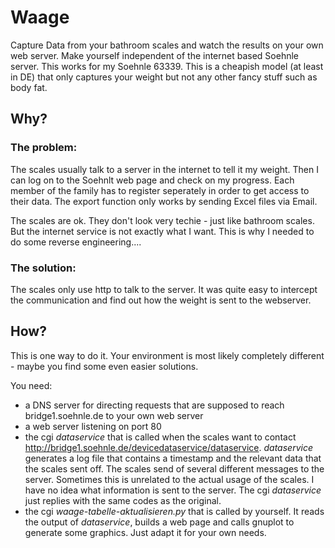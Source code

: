 # Waage
Capture Data from your bathroom scales and watch the results on your own web server. Make yourself independent of the internet based Soehnle server.
This works for my Soehnle 63339. This is a cheapish model (at least in DE) that only captures your weight but not any other fancy stuff such as body fat.

## Why?

### The problem:
The scales usually talk to a server in the internet to tell it my weight. Then I can log on to the Soehnlt web page and check on my progress. Each member of the family has to register seperately in order to get access to their data.
The export function only works by sending Excel files via Email.

The scales are ok. They don't look very techie - just like bathroom scales. But the internet service is not exactly what I want. This is why I needed to do some reverse engineering....

### The solution:
The scales only use http to talk to the server. It was quite easy to intercept the communication and find out how the weight is sent to the webserver. 

## How?
This is one way to do it. Your environment is most likely completely different - maybe you find some even easier solutions.

You need:
* a DNS server for directing requests that are supposed to reach bridge1.soehnle.de to your own web server
* a web server listening on port 80
* the cgi *dataservice* that is called when the scales want to contact http://bridge1.soehnle.de/devicedataservice/dataservice. *dataservice* generates a log file that contains a timestamp and the relevant data that the scales sent off. The scales send of several different messages to the server. Sometimes this is unrelated to the actual usage of the scales. I have no idea what information is sent to the server. The cgi *dataservice* just replies with the same codes as the original.
* the cgi *waage-tabelle-aktualisieren.py* that is called by yourself. It reads the output of *dataservice*, builds a web page  and calls gnuplot to generate some graphics. Just adapt it for your own needs.

